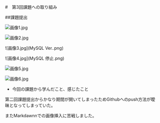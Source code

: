#　第3回課題への取り組み

##課題提出

![画像1.jpg](APサーバーの名前とVer..png)

![画像2.jpg](APサーバー停止.png)

![画像3.jpg](MySQL Ver..png)

![画像4.jpg](MySQL 停止.png)

![画像5.jpg](Webブラウザ　接続確認.png)

![画像6.jpg](サンプルアプリケーションをCloud9で起動.png)

- 今回の課題から学んだこと、感じたこと

第二回課題提出からかなり期間が開いてしまったためGithubへのpush方法が曖昧となってしまっていた。

またMarkdawnnでの画像挿入に苦戦しました。